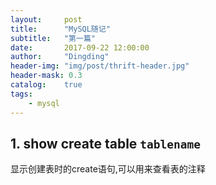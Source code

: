 ```yaml
---
layout:     post
title:      "MySQL随记"
subtitle:   "第一篇"
date:       2017-09-22 12:00:00
author:     "Dingding"
header-img: "img/post/thrift-header.jpg"
header-mask: 0.3
catalog:    true
tags:
    - mysql 
---
```


## 1. show create table `tablename`
显示创建表时的create语句,可以用来查看表的注释




















